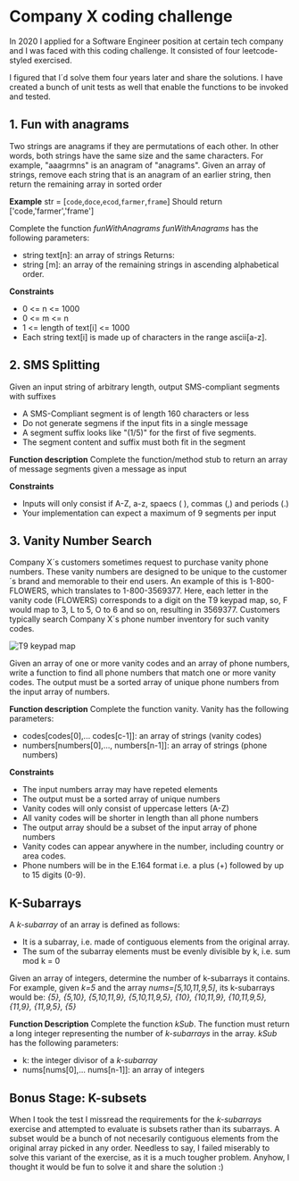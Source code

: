 # Company X coding challenge

In 2020 I applied for a Software Engineer position at certain tech company and I was faced with this coding challenge.
It consisted of four leetcode-styled exercised.

I figured that I´d solve them four years later and share the solutions. 
I have created a bunch of unit tests as well that enable the functions to be invoked and tested.




## 1. Fun with anagrams

Two strings are anagrams if they are permutations of each other. In other words, both strings have the same size and the same characters. For example, "aaagrmns" is an anagram of "anagrams". Given an array of strings, remove each string that is an anagram of an earlier string, then return the remaining array in sorted order

**Example**
str = [`code`,`doce`,`ecod`,`farmer`,`frame`]
Should return ['code,'farmer','frame']

Complete the function *funWithAnagrams* 
*funWithAnagrams* has the following parameters:

 - string text[n]: an array of strings
Returns:
 - string [m]: an array of the remaining strings in ascending alphabetical order.

**Constraints**

 - 0 <= n <= 1000
 - 0 <= m <= n
 - 1 <= length of text[i] <= 1000
 - Each string text[i] is made up of characters in the range ascii[a-z].

## 2. SMS Splitting
Given an input string of arbitrary length, output SMS-compliant segments with suffixes

 - A SMS-Compliant segment is of length 160 characters or less
 - Do not generate segmens if the input fits in a single message
 - A segment suffix looks like "(1/5)" for the first of five segments.
 - The segment content and suffix must both fit in the segment

**Function description**
Complete the function/method stub to return an array of message segments given a message as input

**Constraints**

 - Inputs will only consist if A-Z, a-z, spaecs ( ), commas (,) and periods (.)
 - Your implementation can expect a maximum of 9 segments per input

## 3. Vanity Number Search

Company X´s customers sometimes request to purchase vanity phone numbers. These vanity numbers are designed to be unique to the customer´s brand and memorable to their end users. An example of this is 1-800-FLOWERS, which translates to 1-800-3569377.
Here, each letter in the vanity code (FLOWERS) corresponds to a digit on the T9 keypad map, so, F would map to 3, L to 5, O to 6 and so on, resulting in 3569377.
Customers typically search Company X´s phone number inventory for such vanity codes.

![T9 keypad map](https://upload.wikimedia.org/wikipedia/commons/thumb/7/73/Telephone-keypad2.svg/220px-Telephone-keypad2.svg.png)

Given an array of one or more vanity codes and an array of phone numbers, write a function to find all phone numbers that match one or more vanity codes. The output must be a sorted array of unique phone numbers from the input array of numbers.

**Function description**
Complete the function vanity. 
Vanity has the following parameters:

 - codes[codes[0],... codes[c-1]]: an array of strings (vanity codes)
 - numbers[numbers[0],..., numbers[n-1]]: an array of strings (phone numbers)

**Constraints**

 - The input numbers array may have repeted elements
 - The output must be a sorted array of unique numbers
 - Vanity codes will only consist of uppercase letters (A-Z)
 - All vanity codes will be shorter in length than all phone numbers
 - The output array should be a subset of the input array of phone numbers
 - Vanity codes can appear anywhere in the number, including country or area codes.
 - Phone numbers will be in the E.164 format i.e. a plus (+) followed by up to 15 digits (0-9).


## K-Subarrays

A *k-subarray* of an array is defined as follows:

 - It is a subarray, i.e. made of contiguous elements from the original array.
 - The sum of the subarray elements must be evenly divisible by k, i.e. sum mod k = 0

Given an array of integers, determine the number of k-subarrays it contains. For example, given *k=5* and the array *nums=[5,10,11,9,5]*, its k-subarrays would be: *{5}, {5,10}, {5,10,11,9}, {5,10,11,9,5}, {10}, {10,11,9}, {10,11,9,5}, {11,9}, {11,9,5}, {5}*

**Function Description**
Complete the function *kSub*.
The function must return a long integer representing the number of *k-subarrays* in the array.
*kSub* has the following parameters:

 - k: the integer divisor of a *k-subarray*
 - nums[nums[0],... nums[n-1]]: an array of integers


## Bonus Stage: K-subsets

When I took the test I missread the requirements for the *k-subarrays* exercise and attempted to evaluate is subsets rather than its subarrays. A subset would be a bunch of not necesarily contiguous elements from the original array picked in any order. 
Needless to say, I failed miserably to solve this variant of the exercise, as it is a much tougher problem. Anyhow, I thought it would be fun to solve it and share the solution :)
